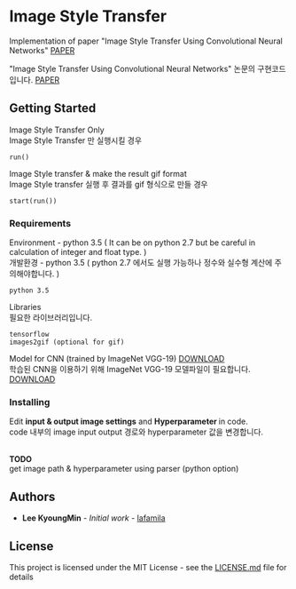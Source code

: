 # Image Style Transfer

Implementation of paper "Image Style Transfer Using Convolutional Neural Networks" [PAPER](http://www.cv-foundation.org/openaccess/content_cvpr_2016/papers/Gatys_Image_Style_Transfer_CVPR_2016_paper.pdf)

"Image Style Transfer Using Convolutional Neural Networks" 논문의 구현코드입니다. [PAPER](http://www.cv-foundation.org/openaccess/content_cvpr_2016/papers/Gatys_Image_Style_Transfer_CVPR_2016_paper.pdf)

## Getting Started

Image Style Transfer Only<br>
Image Style Transfer 만 실행시킬 경우
```
run()
```

Image Style transfer & make the result gif format<br>
Image Style transfer 실행 후 결과를 gif 형식으로 만들 경우
```
start(run())
```


### Requirements

Environment - python 3.5 ( It can be on python 2.7 but be careful in calculation of integer and float type. )<br>
개발환경 - python 3.5 ( python 2.7 에서도 실행 가능하나 정수와 실수형 계산에 주의해야합니다. )
```
python 3.5
```

Libraries<br>
필요한 라이브러리입니다.


```
tensorflow
images2gif (optional for gif)
```

Model for CNN (trained by ImageNet VGG-19) [DOWNLOAD](http://www.vlfeat.org/matconvnet/models/imagenet-vgg-verydeep-19.mat)<br>
학습된 CNN을 이용하기 위해 ImageNet VGG-19 모델파일이 필요합니다. [DOWNLOAD](http://www.vlfeat.org/matconvnet/models/imagenet-vgg-verydeep-19.mat)<br>



### Installing

Edit <b>input & output image settings</b> and <b>Hyperparameter </b> in code.<br>
code 내부의 image input output 경로와 hyperparameter 값을 변경합니다.<br><br>

**TODO**<br>
get image path & hyperparameter using parser (python option)


## Authors

* **Lee KyoungMin** - *Initial work* - [lafamila](https://github.com/lafamila/lafamila)


## License

This project is licensed under the MIT License - see the [LICENSE.md](LICENSE.md) file for details

